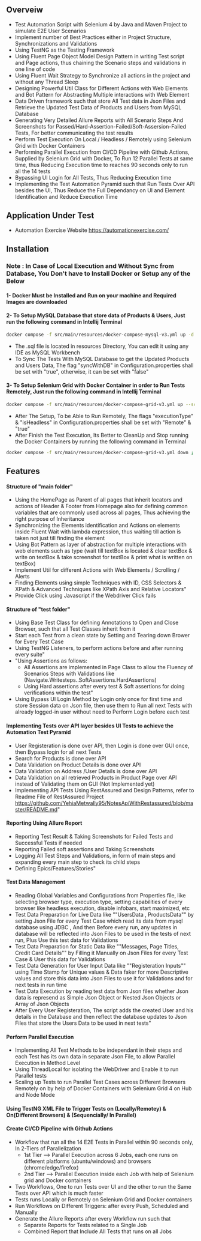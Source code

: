 ## Overveiw
- Test Automation Script with Selenium 4 by Java and Maven Project to simulate E2E User Scenarios
- Implement number of Best Practices either in Project Structure, Synchronizations and Validations
- Using TestNG as the Testing Framework
- Using Fluent Page Object Model Design Pattern in writing Test script and Page actions, thus chaining the Scenario steps and validations in one line of code
- Using Fluent Wait Strategy to Synchronize all actions in the project and without any Thread Sleep
- Designing Powerful Util Class for Different Actions with Web Elements and Bot Pattern for Abstracting Multiple interactions with Web Element
- Data Driven framework such that store All Test data in Json Files and Retrieve the Updated Test Data of Products and Users from MySQL Database
- Generating Very Detailed Allure Reports with All Scenario Steps And Screenshots for Passed/Hard-Assertion-Failed/Soft-Assersion-Failed Tests, For better communicating the test results
- Perform Test Execution On Local / Headless / Remotely using Selenium Grid with Docker Containers
- Performing Parallel Execution from CI/CD Pipeline with Github Actions, Supplied by Selenium Grid with Docker, To Run 12 Parallel Tests at same time, thus Reducing Execution time to reaches 90 seconds only to run all the 14 tests
- Bypassing UI Login for All Tests, Thus Reducing Execution time
- Implementing the Test Automation Pyramid such that Run Tests Over API besides the UI, Thus Reduce the Full Dependancy on UI and Element Identification and Reduce Execution Time
  
## Application Under Test
- Automation Exercise Website https://automationexercise.com/

## Installation
### Note : In Case of Local Execution and Without Sync from Database, You Don't have to Install Docker or Setup any of the Below 
#### 1- Docker Must be Installed and Run on your machine and Required Images are downloaded
#### 2- To Setup MySQL Database that store data of Products & Users, Just run the following command in Intellij Terminal
```bash
docker compose -f src/main/resources/docker-compose-mysql-v3.yml up -d
```
- The .sql file is located in resources Directory, You can edit it using any IDE as MySQL Workbench
- To Sync The Tests With MySQL Database to get the Updated Products and Users Data, The flag "syncWithDB" in Configuration.properties shall be set with "true", otherwise, it can be set with "false" 
#### 3- To Setup Selenium Grid with Docker Container in order to Run Tests Remotely, Just run the following command in Intellij Terminal
```bash
docker compose -f src/main/resources/docker-compose-grid-v3.yml up --scale chrome=4 --scale edge=4 --scale firefox=4 -d
```
- After The Setup, To be Able to Run Remotely, The flags "executionType" & "isHeadless" in Configuration.properties shall be set with "Remote" & "true"
- After Finish the Test Execution, Its Better to CleanUp and Stop running the Docker Containers by running the following command in Terminal
```bash
docker compose -f src/main/resources/docker-compose-grid-v3.yml down ; docker compose -f src/main/resources/docker-compose-mysql-v3.yml down
```  

## Features
#### Structure of "main folder"
- Using the HomePage as Parent of all pages that inherit locators and actions of Header & Footer from Homepage also for defining common variables that are commonly used across all pages, Thus achieving the right purpose of Inheritance
- Synchronizing the Elements identification and Actions on elements inside Fluent Wait with lambda expression, thus waiting till action is taken not just till finding the element
- Using Bot Pattern as layer of abstraction for multiple interactions with web elements such as type (wait till textBox is located & clear textBox & write on textBox & take screenshot for textBox & print what is written on textBox)
- Implement Util for different Actions with Web Elements / Scrolling / Alerts
- Finding Elements using simple Techniques with ID, CSS Selectors & XPath & Advanced Techniques like XPath Axis and Relative Locators"
- Provide Click using Javascript if the Webdriver Click fails

#### Structure of "test folder"
- Using Base Test Class for defining Annotations to Open and Close Browser, such that all Test Classes inherit from it
- Start each Test from a clean state by Setting and Tearing down Brower for Every Test Case
- Using TestNG Listeners, to perform actions before and after running every suite"
- "Using Assertions as follows:
   - All Assertions are implemented in Page Class to allow the Fluency of Scenarios Steps with Validations like (Navigate.Writesteps..SoftAssertions.HardAssertions)
   - Using Hard assertions after every test & Soft assertions for doing verifications within the test"
- Using Bypass UI Login Method by Login only once for first time and store Session data on Json file, then use them to Run all next Tests with already logged-in user without need to Perform Login before each test

#### Implementing Tests over API layer besides UI Tests to achieve the Automation Test Pyramid
- User Registeration is done over API, then Login is done over GUI once, then Bypass login for all next Tests
- Search for Products is done over API
- Data Validation on Product Details is done over API
- Data Validation on Address /User Details is done over API
- Data Validation on all retrieved Products in Product Page over API instead of Validating them on GUI (Not Implemented yet)
- Implementing API Tests Using RestAssured and Design Patterns, refer to Readme File of RestAssured Project https://github.com/YehiaMetwally95/NotesApiWithRestassured/blob/master/README.md"

#### Reporting Using Allure Report
- Reporting Test Result & Taking Screenshots for Failed Tests and Successful Tests if needed
- Reporting Failed soft assertions and Taking Screenshots 
- Logging All Test Steps and Validations, in form of main steps and expanding every main step to check its child steps
- Defining Epics/Features/Stories"

#### Test Data Management
- Reading Global Variables and Configurations from Properties file, like selecting browser type, execution type, setting capabilities of every browser like headless execution, disable infobars, start maximized, etc
- Test Data Preparation for Live Data like ""UsersData , ProductsData"" by setting Json File for every Test Case which read its data from mysql database using JDBC , And then Before every run, any updates in database will be reflected into Json Files to be used in the tests of next run, Plus Use this test data for Validations
- Test Data Preparation for Static Data like ""Messages, Page Titles, Credit Card Details"" by Filling it Manually on Json Files for every Test Case & User this data for Validations
- Test Data Generation for User Input Data like ""Registeration Inputs"" using Time Stamp for Unique values & Data faker for more Descriptive values and store this data into Json Files to use it for Validations and for next tests in run time
- Test Data Execution by reading test data from Json files whether Json data is represend as Simple Json Object or Nested Json Objects or Array of Json Objects
- After Every User Registeration, The script adds the created User and his details in the Database and then reflect the database updates to Json Files that store the Users Data to be used in next tests"

#### Perform Parallel Execution
- Implementing All Test Methods to be independant in their steps and each Test has its own data in separate Json File, to allow Parallel Execution in Method Level
- Using ThreadLocal for isolating the WebDriver and Enable it to run Parallel tests
- Scaling up Tests to run Parallel Test Cases across Different Browsers Remotely on by help of Docker Containers with Selenium Grid 4 on Hub and Node Mode

#### Using TestNG XML File to Trigger Tests on (Locally/Remotey) & On(Different Browsers) & (Sequencially/ In Parallel)

#### Create CI/CD Pipeline with Github Actions
- Workflow that run all the 14 E2E Tests in Parallel within 90 seconds only, In 2-Tiers of Parallelization 
    - 1st Tier --> Parallel Execution across 6 Jobs, each one runs on different platforms (ubuntu/windows) and browsers (chrome/edge/firefox)
    - 2nd Tier --> Parallel Execution inside each Job with help of Selenium grid and Docker containers 
- Two Workflows, One to run Tests over UI and the other to run the Same Tests over API which is much faster
- Tests runs Locally or Remotely on Selenium Grid and Docker containers
- Run Workflows on Different Triggers: after every Push, Scheduled and Manually
- Generate the Allure Reports after every Workflow run such that 
    - Separate Reports for Tests related to a Single Job
    - Combined Report that Include All Tests that runs on all Jobs 
